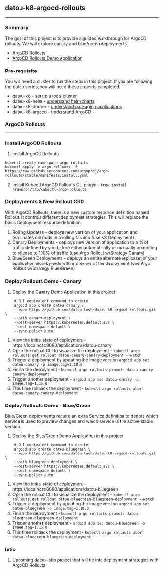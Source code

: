 ## datou-k8-argocd-rollouts
---

### Summary
The goal of this project is to provide a guided walkthrough for ArgoCD rollouts. We will explore canary and blue/green deployments.

- [ArgoCD Rollouts](https://github.com/argoproj/argo-rollouts)
- [ArgoCD Rollouts Demo Application](https://github.com/argoproj/rollouts-demo)

### Pre-requisite

You will need a cluster to run the steps in this project. If you are following the datou series, you will need these projects completed.

- datou-k8 - [set up a local cluster](https://github.com/datou-tech/datou-k8)
- datou-k8-helm - [understand helm charts](https://github.com/datou-tech/datou-k8-helm)
- datou-k8-docker - [understand packaging applications](https://github.com/datou-tech/datou-docker)
- datou-k8-argocd - [understand ArgoCD](https://github.com/datou-tech/datou-docker)

### ArgoCD Rollouts
---
### Install ArgoCD Rollouts

1. Install ArgoCD Rollouts
```
kubectl create namespace argo-rollouts
kubectl apply -n argo-rollouts -f https://raw.githubusercontent.com/argoproj/argo-rollouts/stable/manifests/install.yaml

```
2. Install Kubectl ArgoCD Rollouts CLI plugin - `brew install argoproj/tap/kubectl-argo-rollouts`

### Deployments & New Rollout CRD

With ArgoCD Rollouts, there is a new custom resource definition named Rollout. It controls different deployment strategies. This will replace the basic Deployment resource definition.

1. Rolling Updates - deploys new version of your application and terminates old pods in a rolling fashion (use K8 Deployment)
1. Canary Deployments - deploys new version of application to a % of traffic defined by you before either automatically or manually promoting to release to 100% of traffic (use Argo Rollout w/Strategy Canary)
1. Blue/Green Deployments - deploys an entire alternate replicaset of your application side-by-side with a preview of the deployment (use Argo Rollout w/Strategy Blue/Green)

### Deploy Rollouts Demo - Canary

1. Deploy the Canary Demo Application in this project
```
    # CLI equivalent command to create
    argocd app create datou-canary \
    --repo https://github.com/datou-tech/datou-k8-argocd-rollouts.git \
    --path canary-deployment \
    --dest-server https://kubernetes.default.svc \
    --dest-namespace default \
    --sync-policy auto
```
1. View the initial state of deployment - https://localhost:8080/applications/datou-canary
1. Open the rollout CLI to visualize the deployment - `kubectl argo rollouts get rollout datou-canary-canary-deployment --watch`
1. Trigger a deployment by updating the image version `argocd app set datou-canary -p image.tag=1.18.0`
1. Finish the deployment - `kubectl argo rollouts promote datou-canary-canary-deployment`
1. Trigger another deployment - `argocd app set datou-canary -p image.tag=1.16.0`
1. This time rollback the deployment - `kubectl argo rollouts abort datou-canary-canary-deployment`

### Deploy Rollouts Demo - Blue/Green 

Blue/Green deployments require an extra Service definition to denote which service is used to preview changes and which service is the active stable version.

1. Deploy the Blue/Green Demo Application in this project
```
    # CLI equivalent command to create
    argocd app create datou-bluegreen \
    --repo https://github.com/datou-tech/datou-k8-argocd-rollouts.git \
    --path bluegreen-deployment \
    --dest-server https://kubernetes.default.svc \
    --dest-namespace default \
    --sync-policy auto
```
1. View the initial state of deployment - https://localhost:8080/applications/datou-bluegreen
1. Open the rollout CLI to visualize the deployment - `kubectl argo rollouts get rollout datou-bluegreen-bluegreen-deployment --watch`
1. Trigger a deployment by updating the image version `argocd app set datou-bluegreen -p image.tag=1.18.0`
1. Finish the deployment - `kubectl argo rollouts promote datou-bluegreen-bluegreen-deployment`
1. Trigger another deployment - `argocd app set datou-bluegreen -p image.tag=1.16.0`
1. This time rollback the deployment - `kubectl argo rollouts abort datou-bluegreen-bluegreen-deployment`

### Istio

1. Upcoming datou-istio project that will tie into deployment strategies with ArgoCD Rollouts
